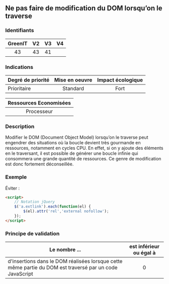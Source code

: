 ## Ne pas faire de modification du DOM lorsqu’on le traverse

### Identifiants

| GreenIT |  V2  |  V3  |  V4  |
|:-------:|:----:|:----:|:----:|
|  43    | 43  | 41  |      |

### Indications

| Degré de priorité |      Mise en oeuvre       |  Impact écologique    | 
|-------------------|:-------------------------:|:---------------------:|
| Prioritaire       |  Standard                 |  Fort                 | 


|Ressources Economisées                                      |
|:----------------------------------------------------------:|
|  Processeur  |

### Description

Modifier le DOM (Document Object Model) lorsqu’on le traverse peut engendrer des situations où la boucle devient très gourmande
en ressources, notamment en cycles CPU. En effet, si on y ajoute des éléments en le traversant, il est possible de générer une boucle infinie qui consommera une grande quantité de ressources. Ce genre de modification est donc fortement déconseillée.

### Exemple

Éviter :
```html
<script>
    // Notation jQuery
    $('a.extlink').each(function(el) {
        $(el).attr('rel','external nofollow');
    });
</script>
```


### Principe de validation

| Le nombre ...     | est inférieur ou égal à   |  
|-------------------|:-------------------------:|
| d'insertions dans le DOM réalisées lorsque cette même partie du DOM est traversé par un code JavaScript  | 0  |
